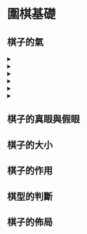  # 圍棋基礎

 ## 棋子的氣
 <details> 
 
 <summary>     </summary>  
 
 -   ######  直線相鄰的交叉點就是氣 

 </details>

 <details>
 <summary>     </summary>

 ## 吃棋子技巧

 >   ###### 禁着點  

 -  ######  乙方棋子放入呈無氣狀態  

 -  ######  不能吃掉周邊棋子 

 </details>

 <details>
 <summary>     </summary>
 
 ## 死棋與活棋 

 -  ######  兩個禁着點活棋 

 -  ######  一個禁着點死棋
 
 </details>
 
 <details>
 <summary>     </summary>

 ## 死亡線與棋子方向

 -  ######  靠近死亡線氣會減弱

 -  ######  棋子方向越多越不容易被吃掉
 
 </details>
 
 <details>
 <summary>     </summary>

 ## 分塊與斷點

 -  ###### 分塊便於看清斷點和棋子氣的多少

 -  ######  斷點即弱點
 
 </details>
 
 <details>
 <summary>     </summary>

 ## 雙打吃

 -  ###### 下在對方兩塊兩口氣的斷點上面 讓對方無法兼顧 只能跑掉一塊棋
 
 </details>

 ## 棋子的真眼與假眼

 ## 棋子的大小

 ## 棋子的作用

 ## 棋型的判斷

 ## 棋子的佈局





